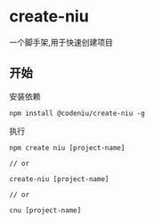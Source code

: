 # create-niu

一个脚手架,用于快速创建项目

## 开始

安装依赖

```shell
npm install @codeniu/create-niu -g
```

执行

```shell
npm create niu [project-name]

// or

create-niu [project-name]

// or

cnu [project-name]
```
